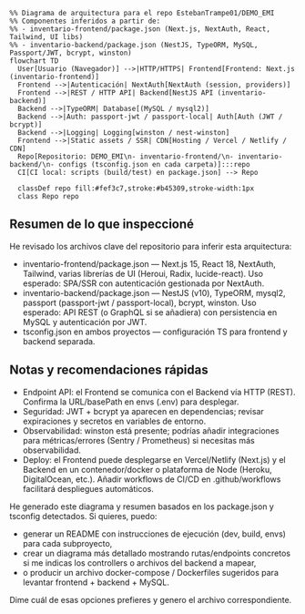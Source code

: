 ```mermaid
%% Diagrama de arquitectura para el repo EstebanTrampe01/DEMO_EMI
%% Componentes inferidos a partir de:
%% - inventario-frontend/package.json (Next.js, NextAuth, React, Tailwind, UI libs)
%% - inventario-backend/package.json (NestJS, TypeORM, MySQL, Passport/JWT, bcrypt, winston)
flowchart TD
  User[Usuario (Navegador)] -->|HTTP/HTTPS| Frontend[Frontend: Next.js (inventario-frontend)]
  Frontend -->|Autenticación| NextAuth[NextAuth (session, providers)]
  Frontend -->|REST / HTTP API| Backend[NestJS API (inventario-backend)]
  Backend -->|TypeORM| Database[(MySQL / mysql2)]
  Backend -->|Auth: passport-jwt / passport-local| Auth[Auth (JWT / bcrypt)]
  Backend -->|Logging| Logging[winston / nest-winston]
  Frontend -->|Static assets / SSR| CDN[Hosting / Vercel / Netlify / CDN]
  Repo[Repositorio: DEMO_EMI\n- inventario-frontend/\n- inventario-backend/\n- configs (tsconfig.json en cada carpeta)]:::repo
  CI[CI local: scripts (build/test) en package.json] --> Repo

  classDef repo fill:#fef3c7,stroke:#b45309,stroke-width:1px
  class Repo repo
```

## Resumen de lo que inspeccioné
He revisado los archivos clave del repositorio para inferir esta arquitectura:
- inventario-frontend/package.json — Next.js 15, React 18, NextAuth, Tailwind, varias librerías de UI (Heroui, Radix, lucide-react). Uso esperado: SPA/SSR con autenticación gestionada por NextAuth.
- inventario-backend/package.json — NestJS (v10), TypeORM, mysql2, passport (passport-jwt / passport-local), bcrypt, winston. Uso esperado: API REST (o GraphQL si se añadiera) con persistencia en MySQL y autenticación por JWT.
- tsconfig.json en ambos proyectos — configuración TS para frontend y backend separada.

## Notas y recomendaciones rápidas
- Endpoint API: el Frontend se comunica con el Backend vía HTTP (REST). Confirma la URL/basePath en envs (.env) para desplegar.
- Seguridad: JWT + bcrypt ya aparecen en dependencias; revisar expiraciones y secretos en variables de entorno.
- Observabilidad: winston está presente; podrías añadir integraciones para métricas/errores (Sentry / Prometheus) si necesitas más observabilidad.
- Deploy: el Frontend puede desplegarse en Vercel/Netlify (Next.js) y el Backend en un contenedor/docker o plataforma de Node (Heroku, DigitalOcean, etc.). Añadir workflows de CI/CD en .github/workflows facilitará despliegues automáticos.

He generado este diagrama y resumen basados en los package.json y tsconfig detectados. Si quieres, puedo:
- generar un README con instrucciones de ejecución (dev, build, envs) para cada subproyecto,
- crear un diagrama más detallado mostrando rutas/endpoints concretos si me indicas los controllers o archivos del backend a mapear,
- o producir un archivo docker-compose / Dockerfiles sugeridos para levantar frontend + backend + MySQL.

Dime cuál de esas opciones prefieres y genero el archivo correspondiente. 
````
